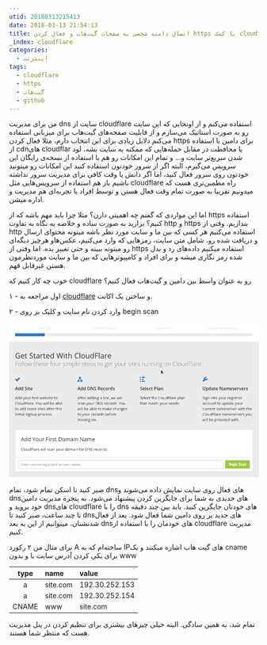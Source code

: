 ```yaml
---
utid: 20180313215413
date: 2018-03-13 21:54:13
title: اتصال دامنه شخصی به صفحات گیت‌هاب و فعال کردن https با کمک cloudflare
_index: cloudflare
categories:
  - اینترنت
tags:
  - cloudflare
  - https
  - گیت‌هاب
  - github
---
```

من برای مدیریت dns سایت از cloudflare استفاده می‌کنم و از اونجایی که این سایت رو به صورت استاتیک می‌سازم و از قابلیت صفحه‌های گیت‌هاب برای میزبانی استفاده می‌کنم دلایل زیادی برای این انتخاب دارم، مثلا فعال کردن https برای دامین یا استفاده از cdnهای cloudflar یا محافظت در مقابل حمله‌هایی که ممکنه به سایت بشه، لود شدن سریع‌تر سایت و... و تمام این امکانات رو هم با استفاده از نسخه‌ی رایگان این سرویس می‌گیرم، البته اگر از سرور خودتون استفاده کنید این امکانات رو میتونید خودتون روی سرور فعال کنید، اما اگر دانش یا وقت کافی برای مدیریت سرور نداشته باشیم باز هم استفاده از سرویس‌هایی مثل cloudflare راه مطمین‌تری هست که میدونیم تقریبا به صورت تمام وقت فعال هستن و توسط افراد با تجربه‌ای هم مدیریت و اداره میشن.

اما این مواردی که گفتم چه اهمیتی دارن؟ مثلا چرا باید مهم باشه که از https استفاده کنیم؟ بزارید به صورت ساده و خلاصه یه نگاه به تفاوت http و https بندازیم. وقتی از http استفاده می‌کنیم هر کسی که بین ما و سایت مورد نظر باشه میتونه محتوای ارسال و دریافت شده رو، شامل متن سایت، رمزهایی که وارد می‌کنیم، عکس‌هاو هرچیز دیگه‌ای رو میتونه ببینه و حتی تغییر بده. اما وقتی از https استفاده میکنیم داده‌های رد و بدل شده رمز نگاری میشه و برای افراد و کامپیوترهایی که بین ما و سایت موردنظرمون هستن غیرقابل فهم.

خوب چه کار کنیم که cloudflare رو به عنوان واسط بین دامین و گیت‌هاب فعال کنیم؟ 

۱ - اول مراجعه به [cloudflare](https://www.cloudflare.com/) و ساختن یک اکانت.

۲ - وارد کردن نام سایت و کلیک بر روی begin scan

![add site](/images/2018-03-13-cloudflare1.png)

صبر کنید تا اسکن تمام شود، تمام dnsهای فعال روی سایت نمایش داده می‌شوند و dnsهای جدیدی به شما برای جایگزین کردن پیشنهاد می‌شود. به پنجره‌ مدیریت دامین خود بروید و dnsهای cloudflare را با dns های خودتان جایگزین کنید. باید بین چند دقیقه تا چند ساعت، صبر کنید تا dnsهای جدید بر روی دامین شما فعال شود. بعد از فعال شدنشنان، میتوانیم از این به بعد dnsهای خودمان را با استفاده از cloudflare مدیریت کنیم.

برای مثال من ۲ رکورد A ساخته‌ام که به IPهای گیت هاب اشاره میکنند و یک cname برای یکی کردن آدرس سایت با و بدون www

| type  | name       | value          |
|:-----:|:-----------|:---------------|
| a     | site.com   | 192.30.252.153 |
| a     | site.com   | 192.30.252.154 |
| CNAME | www        | site.com       |

تمام شد، به همین سادگی. البته خیلی چیزهای بیشتری برای تنظیم کردن در پنل مدیریت هست که منتظر شما هستند.


